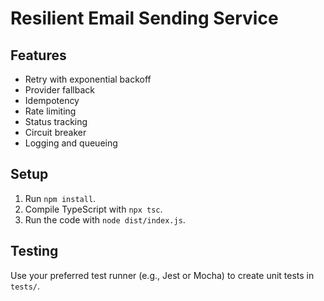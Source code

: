 # Resilient Email Sending Service

## Features
- Retry with exponential backoff
- Provider fallback
- Idempotency
- Rate limiting
- Status tracking
- Circuit breaker
- Logging and queueing

## Setup
1. Run `npm install`.
2. Compile TypeScript with `npx tsc`.
3. Run the code with `node dist/index.js`.

## Testing
Use your preferred test runner (e.g., Jest or Mocha) to create unit tests in `tests/`.